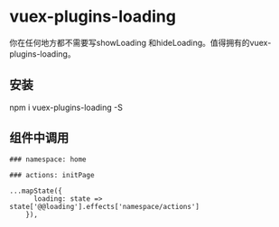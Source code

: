 # vuex-plugins-loading
你在任何地方都不需要写showLoading 和hideLoading。值得拥有的vuex-plugins-loading。
## 安装
 npm i vuex-plugins-loading -S

## 组件中调用
```
### namespace: home

### actions: initPage

...mapState({
      loading: state => state['@@loading'].effects['namespace/actions']
    }),
```